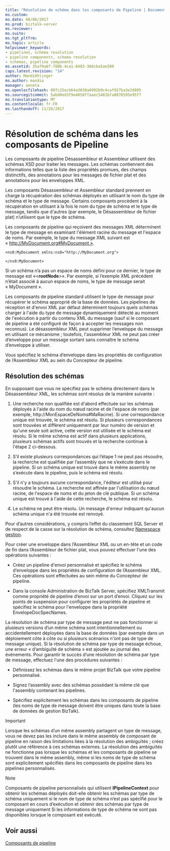 ```yaml
---
title: "Résolution de schéma dans les composants de Pipeline | Documents Microsoft"
ms.custom: 
ms.date: 06/08/2017
ms.prod: biztalk-server
ms.reviewer: 
ms.suite: 
ms.tgt_pltfrm: 
ms.topic: article
helpviewer_keywords:
- pipelines, schema resolution
- pipeline components, schema resolution
- schemas, pipeline components
ms.assetid: 35a79a6f-788b-4ca1-8483-36dcba5ae580
caps.latest.revision: "14"
author: MandiOhlinger
ms.author: mandia
manager: anneta
ms.openlocfilehash: 897c25ecb64a3038a6992b9c4caf927ba3e2d805
ms.sourcegitcommit: 5abd0ed3f9e4858ffaaec5481bfa8878595e95f7
ms.translationtype: MT
ms.contentlocale: fr-FR
ms.lasthandoff: 11/28/2017
---
```

# <a name="schema-resolution-in-pipeline-components"></a>Résolution de schéma dans les composants de Pipeline
Les composants de pipeline Désassembleur et Assembleur utilisent des schémas XSD pour traiter les messages. Les schémas contiennent des informations telles que la liste des propriétés promues, des champs distinctifs, des annotations pour les messages de fichier plat et des annotations pour les enveloppes XML.  
  
 Les composants Désassembleur et Assembleur standard prennent en charge la récupération des schémas déployés en utilisant le nom du type de schéma et le type de message. Certains composants procèdent à la récupération en utilisant à la fois le nom du type de schéma et le type de message, tandis que d'autres (par exemple, le Désassembleur de fichier plat) n’utilisent que le type de schéma.  
  
 Les composants de pipeline qui reçoivent des messages XML déterminent le type de message en examinant l'élément racine du message et l'espace de noms. Par exemple, le type du message XML suivant est « http://MyDocument.org#MyDocument ».  
  
```  
<ns0:MyDocument xmlns:ns0="http://MyDocument.org">  
  
</ns0:MyDocument>  
```  
  
 Si un schéma n’a pas un espace de noms défini pour ce dernier, le type de message est «\<**rootNode**\>». Par exemple, si l’exemple XML précédent n’était associé à aucun espace de noms, le type de message serait « MyDocument ».  
  
 Les composants de pipeline standard utilisent le type de message pour récupérer le schéma approprié de la base de données. Les pipelines de réception et d'envoi XML par défaut déterminent toujours quels schémas charger à l'aide du type de message dynamiquement détecté au moment de l'exécution à partir du contenu XML du message (sauf si le composant de pipeline a été configuré de façon à accepter les messages non reconnus). Le désassembleur XML peut supprimer l’enveloppe du message en utilisant ce mécanisme ; toutefois, l'assembleur XML ne peut pas créer d’enveloppe pour un message sortant sans connaître le schéma d’enveloppe à utiliser.  
  
 Vous spécifiez le schéma d’enveloppe dans les propriétés de configuration de l’Assembleur XML au sein du Concepteur de pipeline.  
  
## <a name="how-schemas-are-resolved"></a>Résolution des schémas  
 En supposant que vous ne spécifiez pas le schéma directement dans le Désassembleur XML, les schémas sont résolus de la manière suivante :  
  
1.  Une recherche non qualifiée est d'abord effectuée sur les schémas déployés à l'aide du nom du nœud racine et de l'espace de noms (par exemple, http://MonEspaceDeNoms#MaRacine). Si une correspondance unique est trouvée, le schéma est résolu. Si plusieurs correspondances sont trouvées et diffèrent uniquement par leur numéro de version et qu'une seule soit active, cette version est utilisée et le schéma est résolu. Si le même schéma est actif dans plusieurs applications, plusieurs schémas actifs sont trouvés et la recherche continue à l'étape 2 ci-dessous.  
  
2.  S’il existe plusieurs correspondances qui l’étape 1 ne peut pas résoudre, la recherche est qualifiée par l’assembly que ne s’exécute dans le pipeline. Si un schéma unique est trouvé dans le même assembly ne s’exécute dans le pipeline, puis le schéma est résolu.  
  
3.  S'il n'y a toujours aucune correspondance, l'éditeur est utilisé pour résoudre le schéma. La recherche est affinée par l'utilisation du nœud racine, de l'espace de noms et du jeton de clé publique. Si un schéma unique est trouvé à l'aide de cette recherche, le schéma est résolu.  
  
4.  Le schéma ne peut être résolu. Un message d'erreur indiquant qu'aucun schéma unique n'a été trouvée est renvoyé.  
  
 Pour d’autres considérations, y compris l’effet du classement SQL Server et de respect de la casse sur la résolution de schéma, consultez [Namespace gestion](../core/namespace-management.md).  
  
 Pour créer une enveloppe dans l’Assembleur XML ou un en-tête et un code de fin dans l’Assembleur de fichier plat, vous pouvez effectuer l'une des opérations suivantes :  
  
-   Créez un pipeline d'envoi personnalisé et spécifiez le schéma d’enveloppe dans les propriétés de configuration de l’Assembleur XML. Ces opérations sont effectuées au sein même du Concepteur de pipeline.  
  
-   Dans la console Administration de BizTalk Server, spécifiez XMLTransmit comme propriété de pipeline d’envoi sur un port d’envoi. Cliquez sur les points de suspension pour configurer les propriétés de pipeline et spécifiez le schéma pour l'enveloppe dans la propriété EnvelopeDocSpecNames.  
  
 La résolution de schéma par type de message peut ne pas fonctionner si plusieurs versions d’un même schéma sont intentionnellement ou accidentellement déployées dans la base de données (par exemple dans un déploiement côte à côte ou si plusieurs scénarios n'ont pas de type de message unique). Si la résolution de schéma par type de message échoue, une erreur « d’ambiguïté de schéma » est ajoutée au journal des événements. Pour garantir le succès d’une résolution de schéma par type de message, effectuez l'une des procédures suivantes :  
  
-   Définissez les schémas dans le même projet BizTalk que votre pipeline personnalisé.  
  
-   Signez l’assembly avec des schémas possédant la même clé que l'assembly contenant les pipelines.  
  
-   Spécifiez explicitement les schémas dans les composants de pipeline (les noms de type de message doivent être uniques dans toute la base de données de gestion BizTalk).  
  
> [!IMPORTANT]
>  Lorsque les schémas d’un même assembly partagent un type de message, vous ne devez pas les inclure dans le même assembly de composant de pipeline en raison des limitations liées à la résolution des ambiguïtés ; créez plutôt une référence à ces schémas externes. La résolution des ambiguïtés ne fonctionne pas lorsque les schémas et les composants de pipeline se trouvent dans le même assembly, même si les noms de type de schéma sont explicitement spécifiés dans les composants de pipeline dans les pipelines personnalisés.  
  
> [!NOTE]
>  Composants de pipeline personnalisés qui utilisent **IPipelineContext** pour obtenir les schémas déployés doit-elle obtenir les schémas par type de schéma uniquement si le nom de type de schéma n’est pas spécifié pour le composant en cours d’exécution et obtenir des schémas par type de message uniquement Si les informations de type de schéma ne sont pas disponibles lorsque le composant est exécuté.  
  
## <a name="see-also"></a>Voir aussi  
 [Composants de pipeline](../core/pipeline-components.md)